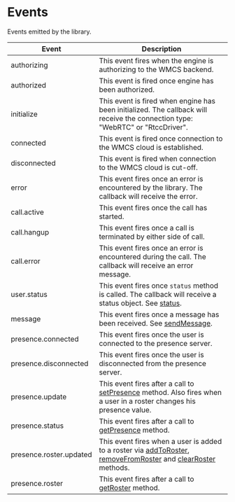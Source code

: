 # Events

Events emitted by the library.

Event | Description
---------- | -------
authorizing 	| This event fires when the engine is authorizing to the WMCS backend.
authorized 		| This event is fired once engine has been authorized.
initialize 		| This event is fired when engine has been initialized. The callback will receive the connection type: "WebRTC" or "RtccDriver".
connected 		| This event is fired once connection to the WMCS cloud is established.
disconnected 	| This event is fired when connection to the WMCS cloud is cut-off.
error 			| This event fires once an error is encountered by the library. The callback will receive the error.
call.active 	| This event fires once the call has started.
call.hangup 	| This event fires once a call is terminated by either side of call.
call.error 		| This event fires once an error is encountered during the call. The callback will receive an error message.
user.status 	| This event fires once `status` method is called. The callback will receive a status object. See [status](#status).
message			| This event fires once a message has been received. See [sendMessage](#sendmessage).
presence.connected | This event fires once the user is connected to the presence server.
presence.disconnected | This event fires once the user is disconnected from the presence server.
presence.update | This event fires after a call to [setPresence](#setpresence) method. Also fires when a user in a roster changes his presence value.
presence.status | This event fires after a call to [getPresence](#getpresence) method.
presence.roster.updated | This event fires when a user is added to a roster via [addToRoster](#addtoroster), [removeFromRoster](#removefromroster) and [clearRoster](#clearroster) methods.
presence.roster | This event fires after a call to [getRoster](#getroster) method.
